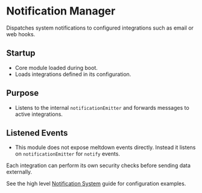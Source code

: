 # Notification Manager

Dispatches system notifications to configured integrations such as email or web hooks.

## Startup
- Core module loaded during boot.
- Loads integrations defined in its configuration.

## Purpose
- Listens to the internal `notificationEmitter` and forwards messages to active integrations.

## Listened Events
- This module does not expose meltdown events directly. Instead it listens on `notificationEmitter` for `notify` events.

Each integration can perform its own security checks before sending data externally.

See the high level [Notification System](../notification_system.md) guide for configuration examples.
